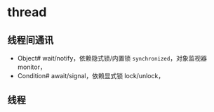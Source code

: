 # thread


## 线程间通讯
- Object# wait/notify，依赖隐式锁/内置锁 `synchronized`，对象监视器monitor，
- Condition# await/signal，依赖显式锁 lock/unlock， 

## 线程